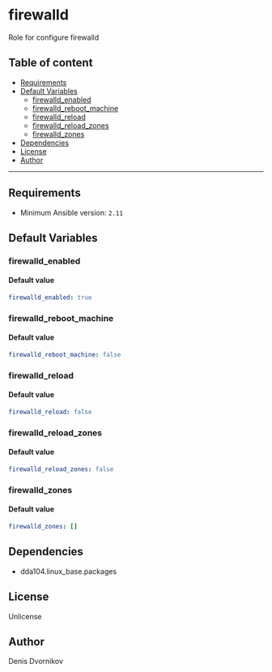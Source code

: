 # firewalld

Role for configure firewalld

## Table of content

- [Requirements](#requirements)
- [Default Variables](#default-variables)
  - [firewalld_enabled](#firewalld_enabled)
  - [firewalld_reboot_machine](#firewalld_reboot_machine)
  - [firewalld_reload](#firewalld_reload)
  - [firewalld_reload_zones](#firewalld_reload_zones)
  - [firewalld_zones](#firewalld_zones)
- [Dependencies](#dependencies)
- [License](#license)
- [Author](#author)

---

## Requirements

- Minimum Ansible version: `2.11`

## Default Variables

### firewalld_enabled

#### Default value

```YAML
firewalld_enabled: true
```

### firewalld_reboot_machine

#### Default value

```YAML
firewalld_reboot_machine: false
```

### firewalld_reload

#### Default value

```YAML
firewalld_reload: false
```

### firewalld_reload_zones

#### Default value

```YAML
firewalld_reload_zones: false
```

### firewalld_zones

#### Default value

```YAML
firewalld_zones: []
```

## Dependencies

- dda104.linux_base.packages

## License

Unlicense

## Author

Denis Dvornikov
